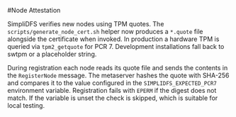 #Node Attestation

SimpliDFS verifies new nodes using TPM quotes. The `scripts/generate_node_cert.sh` helper now
produces a `*.quote` file alongside the certificate when invoked. In production
a hardware TPM is queried via `tpm2_getquote` for PCR 7. Development
installations fall back to swtpm or a placeholder string.

During registration each node reads its quote file and sends the contents in the
`RegisterNode` message. The metaserver hashes the quote with SHA-256 and compares
it to the value configured in the `SIMPLIDFS_EXPECTED_PCR7` environment
variable. Registration fails with `EPERM` if the digest does not match. If the
variable is unset the check is skipped, which is suitable for local testing.
